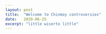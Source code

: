 ```yaml
---
layout: post
title:  "Welcome to Chinmoy controversies"
date:   2020-06-25
excerpt: "little wiserto little"
---
```

